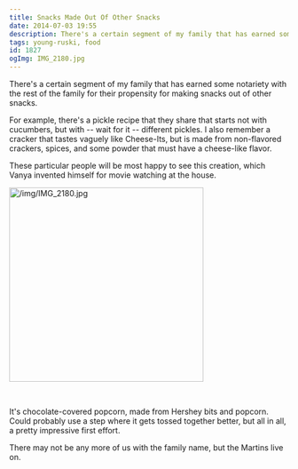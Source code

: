 ```yaml
---
title: Snacks Made Out Of Other Snacks
date: 2014-07-03 19:55
description: There's a certain segment of my family that has earned some notariety with the rest of the family for their propensity for making snacks out of other snacks.
tags: young-ruski, food
id: 1827
ogImg: IMG_2180.jpg
---
```

There's a certain segment of my family that has earned some notariety with the rest of the family for their propensity for making snacks out of other snacks.

For example, there's a pickle recipe that they share that starts not with cucumbers, but with -- wait for it -- different pickles.  I also remember a cracker that tastes vaguely like Cheese-Its, but is made from non-flavored crackers, spices, and some powder that must have a cheese-like flavor.

These particular people will be most happy to see this creation, which Vanya invented himself for movie watching at the house.

<a class="lightview alignleft" href="/img/IMG_2180.jpg" data-lightview-caption="" data-lightview-group="group1"><img src="/img/IMG_2180.jpg" alt="/img/IMG_2180.jpg" width="350px"><br><span class="caption alignleft"></span></a><div style="clear:both;">&nbsp;</div>

It's chocolate-covered popcorn, made from Hershey bits and popcorn.  Could probably use a step where it gets tossed together better, but all in all, a pretty impressive first effort.

There may not be any more of us with the family name, but the Martins live on.